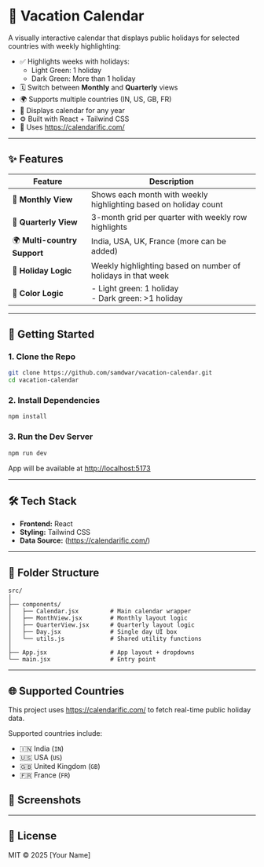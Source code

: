 # 🌴 Vacation Calendar

A visually interactive calendar that displays public holidays for selected countries with weekly highlighting:

- ✅ Highlights weeks with holidays:
  - Light Green: 1 holiday
  - Dark Green: More than 1 holiday
- 🗓️ Switch between **Monthly** and **Quarterly** views
- 🌍 Supports multiple countries (IN, US, GB, FR)
- 📅 Displays calendar for any year
- ⚙️ Built with React + Tailwind CSS
- 🔗 Uses https://calendarific.com/

---

## ✨ Features

| Feature                        | Description                                                                 |
|-------------------------------|-----------------------------------------------------------------------------|
| 📆 **Monthly View**           | Shows each month with weekly highlighting based on holiday count           |
| 📖 **Quarterly View**         | 3-month grid per quarter with weekly row highlights                        |
| 🌍 **Multi-country Support**  | India, USA, UK, France (more can be added)                                 |
| 🎯 **Holiday Logic**          | Weekly highlighting based on number of holidays in that week               |
| 🎨 **Color Logic**            | - Light green: 1 holiday <br> - Dark green: >1 holiday                      |

---

## 🚀 Getting Started

### 1. Clone the Repo

```bash
git clone https://github.com/samdwar/vacation-calendar.git
cd vacation-calendar
```

### 2. Install Dependencies

```bash
npm install
```

### 3. Run the Dev Server

```bash
npm run dev
```

App will be available at [http://localhost:5173](http://localhost:5173)

---

## 🛠 Tech Stack

- **Frontend:** React
- **Styling:** Tailwind CSS
- **Data Source:** (https://calendarific.com/)

---

## 📁 Folder Structure

```
src/
│
├── components/
│   ├── Calendar.jsx         # Main calendar wrapper
│   ├── MonthView.jsx        # Monthly layout logic
│   ├── QuarterView.jsx      # Quarterly layout logic
│   ├── Day.jsx              # Single day UI box
│   └── utils.js             # Shared utility functions
│
├── App.jsx                  # App layout + dropdowns
└── main.jsx                 # Entry point
```

---

## 🌐 Supported Countries

This project uses https://calendarific.com/ to fetch real-time public holiday data.

Supported countries include:
- 🇮🇳 India (`IN`)
- 🇺🇸 USA (`US`)
- 🇬🇧 United Kingdom (`GB`)
- 🇫🇷 France (`FR`)

## 📸 Screenshots



---

## 📄 License

MIT © 2025 [Your Name]
